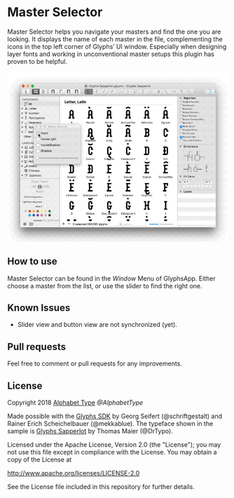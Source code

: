 # Master Selector
Master Selector helps you navigate your masters and find the one you are looking. It displays the name of each master in the file, complementing the icons in the top left corner of Glyphs’ UI window. Especially when designing layer fonts and working in unconventional master setups this plugin has proven to be helpful.

<p align="center">
<img src="https://raw.githubusercontent.com/AlphabetType/MasterSelector/master/images/MasterSelector.gif?token=AC0TqkdJf-wG1oB0PZzB2PyhnJ5SXzjBks5a6vmYwA%3D%3D" alt="Master Selector" height="">
</p>
         
## How to use
Master Selector can be found in the *Window* Menu of GlyphsApp. Either choose a master from the list, or use the slider to find the right one.

## Known Issues
- Slider view and button view are not synchronized (yet).

## Pull requests
Feel free to comment or pull requests for any improvements.

## License

Copyright 2018 [Alphabet Type](http://www.alphabettype.com/) *@AlphabetType*

Made possible with the [Glyphs SDK](https://github.com/schriftgestalt/GlyphsSDK) by Georg Seifert (@schriftgestalt) and Rainer Erich Scheichelbauer (@mekkablue).
The typeface shown in the sample is [Glyphs Sapperlot](https://github.com/DrTypo/sapperlot) by Thomas Maier (@DrTypo).

Licensed under the Apache License, Version 2.0 (the "License"); you may not use this file except in compliance with the License. You may obtain a copy of the License at

http://www.apache.org/licenses/LICENSE-2.0

See the License file included in this repository for further details.

